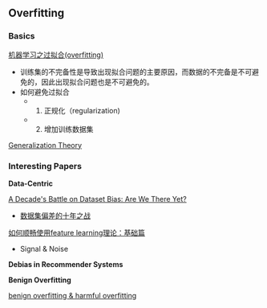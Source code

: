 ## Overfitting

### Basics

[机器学习之过拟合(overfitting)](https://zhuanlan.zhihu.com/p/25720278)
- 训练集的不完备性是导致出现拟合问题的主要原因，而数据的不完备是不可避免的，因此出现拟合问题也是不可避免的。
- 如何避免过拟合
   - 1. 正规化（regularization)
   - 2. 增加训练数据集
    
[Generalization Theory](https://www.tengjiaye.com/generalization.html)

### Interesting Papers

**Data-Centric**

[A Decade's Battle on Dataset Bias: Are We There Yet?](https://arxiv.org/pdf/2403.08632)
- [数据集偏差的十年之战](https://zhuanlan.zhihu.com/p/687907731)

[如何顺畅使用feature learning理论：基础篇](https://zhuanlan.zhihu.com/p/682516296)
- Signal & Noise

**Debias in Recommender Systems**

**Benign Overfitting**

[benign overfitting & harmful overfitting](https://www.cnblogs.com/yspm/p/17969006/IPDL-Notes)
